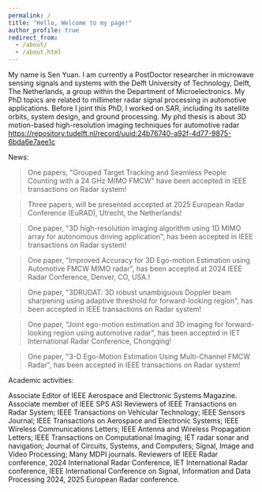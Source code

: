 ```yaml
---
permalink: /
title: "Hello, Welcome to my page!"
author_profile: true
redirect_from: 
  - /about/
  - /about.html
---
```


My name is Sen Yuan. I am currently a PostDoctor researcher in microwave sensing signals and systems with the Delft University of Technology, Delft, The Netherlands, a group within the Department of Microelectronics. My PhD topics are related to millimeter radar signal processing in automotive applications. Before I joint this PhD, I worked on SAR, including its satellite orbits, system design, and ground processing. My phd thesis is about 3D motion-based high-resolution imaging techniques for automotive radar https://repository.tudelft.nl/record/uuid:24b76740-a92f-4d77-9875-6bda6e7aee1c

News: 
> One papers, "Grouped Target Tracking and Seamless People Counting with a 24 GHz MIMO FMCW" have been accepted in IEEE transactions on Radar system!

> Three papers, will be presented  accepted at 2025 European Radar Conference (EuRAD), Utrecht, the Netherlands! 

>  One paper, "3D high-resolution imaging algorithm using 1D MIMO array for autonomous driving application", has been accepted in IEEE transactions on Radar system!

> One paper, "Improved Accuracy for 3D Ego-motion Estimation using Automotive FMCW MIMO radar", has been accepted at 2024 IEEE Radar Conference, Denver, CO, USA.!
 
>  One paper, "3DRUDAT: 3D robust unambiguous Doppler beam sharpening using adaptive threshold for forward-looking region", has been accepted in IEEE transactions on Radar system!

>  One paper, "Joint ego-motion estimation and 3D imaging for forward-looking region using automotive radar", has been accepted in IET International Radar Conference, Chongqing!

>  One paper, "3-D Ego-Motion Estimation Using Multi-Channel FMCW Radar", has been accepted in IEEE transactions on Radar system!



Academic activities:

Associate Editor of IEEE Aerospace and Electronic Systems Magazine.
Associate member of IEEE SPS ASI 
Reviewers of IEEE Transactions on Radar System; IEEE Transactions on Vehicular Technology; IEEE Sensors Journal; IEEE Transactions on Aerospace and Electronic Systems; IEEE Wireless Communications Letters; IEEE Antenna and Wireless Propagation Letters;  IEEE Transactions on Computational Imaging; IET radar sonar and navigation; Journal of Circuits, Systems, and Computers; Signal, Image and Video Processing; Many MDPI journals.
Reviewers of IEEE Radar conference, 2024 International Radar Conference, IET International Radar conference, IEEE International Conference on Signal, Information and Data Processing 2024,  2025 European Radar conference.   

